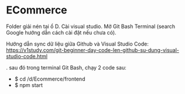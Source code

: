 # ECommerce

Folder giải nén tại ổ D. Cài visual studio. Mở Git Bash Terminal (search Google hướng dẫn cách cài đặt nếu chưa có).

Hướng dẫn sync dữ liệu giữa Github và Visual Studio Code: https://v1study.com/git-beginner-day-code-len-github-su-dung-visual-studio-code.html

. sau đó trong terminal Git Bash, chạy 2 code sau:

- $ cd /d/Ecommerce/frontend
- $ npm start
